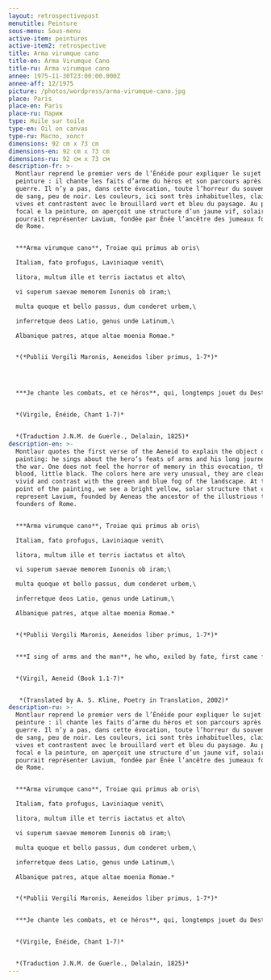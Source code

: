 ```yaml
---
layout: retrospectivepost
menutitle: Peinture
sous-menu: Sous-menu
active-item: peintures
active-item2: retrospective
title: Arma virumque cano
title-en: Arma Virumque Cano
title-ru: Arma virumque cano
annee: 1975-11-30T23:00:00.000Z
annee-aff: 12/1975
picture: /photos/wordpress/arma-virumque-cano.jpg
place: Paris
place-en: Paris
place-ru: Париж
type: Huile sur toile
type-en: Oil on canvas
type-ru: Масло, холст
dimensions: 92 cm x 73 cm
dimensions-en: 92 cm x 73 cm
dimensions-ru: 92 см x 73 см
description-fr: >-
  Montlaur reprend le premier vers de l’Énéide pour expliquer le sujet de sa
  peinture : il chante les faits d’arme du héros et son parcours après la
  guerre. Il n’y a pas, dans cette évocation, toute l’horreur du souvenir, pas
  de sang, peu de noir. Les couleurs, ici sont très inhabituelles, claires et
  vives et contrastent avec le brouillard vert et bleu du paysage. Au point
  focal e la peinture, on aperçoit une structure d’un jaune vif, solaire qui
  pourrait représenter Lavium, fondée par Énée l’ancêtre des jumeaux fondateurs
  de Rome.


  ***Arma virumque cano**, Troiae qui primus ab oris\

  Italiam, fato profugus, Laviniaque venit\

  litora, multum ille et terris iactatus et alto\

  vi superum saevae memorem Iunonis ob iram;\

  multa quoque et bello passus, dum conderet urbem,\

  inferretque deos Latio, genus unde Latinum,\

  Albanique patres, atque altae moenia Romae.*


  *(*Publii Vergili Maronis, Aeneidos liber primus, 1-7*)*




  ***Je chante les combats, et ce héros**, qui, longtemps jouet du Destin, aborda le premier des champs de Troie aux plaines d’Italus, aux rivages de Lavinie. Objet de la rigueur du Ciel et du long courroux de l’altière Junon, mille dangers l’assaillirent sur la terre et sur l’onde ; mille hasards éprouvèrent sa valeur, avant qu’il pût fonder son nouvel empire, et reposer enfin ses dieux au sein du Latium : du Latium, noble berceau des Latins, des monarques d’Albe, et de la superbe Rome.*


  *(Virgile, Énéide, Chant 1-7)*


  *(Traduction J.N.M. de Guerle., Delalain, 1825)*
description-en: >-
  Montlaur quotes the first verse of the Aeneid to explain the object of his
  painting: he sings about the hero’s feats of arms and his long journey after
  the war. One does not feel the horror of memory in this evocation, there is no
  blood, little black. The colors here are very unusual, they are clear and
  vivid and contrast with the green and blue fog of the landscape. At the focal
  point of the painting, we see a bright yellow, solar structure that could
  represent Lavium, founded by Aeneas the ancestor of the illustrious twins,
  founders of Rome.


  ***Arma virumque cano**, Troiae qui primus ab oris\

  Italiam, fato profugus, Laviniaque venit\

  litora, multum ille et terris iactatus et alto\

  vi superum saevae memorem Iunonis ob iram;\

  multa quoque et bello passus, dum conderet urbem,\

  inferretque deos Latio, genus unde Latinum,\

  Albanique patres, atque altae moenia Romae.*


  *(*Publii Vergili Maronis, Aeneidos liber primus, 1-7*)*


  ***I sing of arms and the man**, he who, exiled by fate, first came from the coast of Troy to Italy, and to Lavinian shores – hurled about endlessly by land and sea, by the will of the gods, by cruel Juno’s remorseless anger, long suffering also in war, until he founded a city and brought his gods to Latium: from that the Latin people came, the lords of Alba Longa, the walls of noble Rome.*


  *(Virgil, Aeneid (Book 1.1-7)*


   *(Translated by A. S. Kline, Poetry in Translation, 2002)*
description-ru: >-
  Montlaur reprend le premier vers de l’Énéide pour expliquer le sujet de sa
  peinture : il chante les faits d’arme du héros et son parcours après la
  guerre. Il n’y a pas, dans cette évocation, toute l’horreur du souvenir, pas
  de sang, peu de noir. Les couleurs, ici sont très inhabituelles, claires et
  vives et contrastent avec le brouillard vert et bleu du paysage. Au point
  focal e la peinture, on aperçoit une structure d’un jaune vif, solaire qui
  pourrait représenter Lavium, fondée par Énée l’ancêtre des jumeaux fondateurs
  de Rome.


  ***Arma virumque cano**, Troiae qui primus ab oris\

  Italiam, fato profugus, Laviniaque venit\

  litora, multum ille et terris iactatus et alto\

  vi superum saevae memorem Iunonis ob iram;\

  multa quoque et bello passus, dum conderet urbem,\

  inferretque deos Latio, genus unde Latinum,\

  Albanique patres, atque altae moenia Romae.*


  *(*Publii Vergili Maronis, Aeneidos liber primus, 1-7*)*


  ***Je chante les combats, et ce héros**, qui, longtemps jouet du Destin, aborda le premier des champs de Troie aux plaines d’Italus, aux rivages de Lavinie. Objet de la rigueur du Ciel et du long courroux de l’altière Junon, mille dangers l’assaillirent sur la terre et sur l’onde ; mille hasards éprouvèrent sa valeur, avant qu’il pût fonder son nouvel empire, et reposer enfin ses dieux au sein du Latium : du Latium, noble berceau des Latins, des monarques d’Albe, et de la superbe Rome.*


  *(Virgile, Énéide, Chant 1-7)*


  *(Traduction J.N.M. de Guerle., Delalain, 1825)*
---
```

